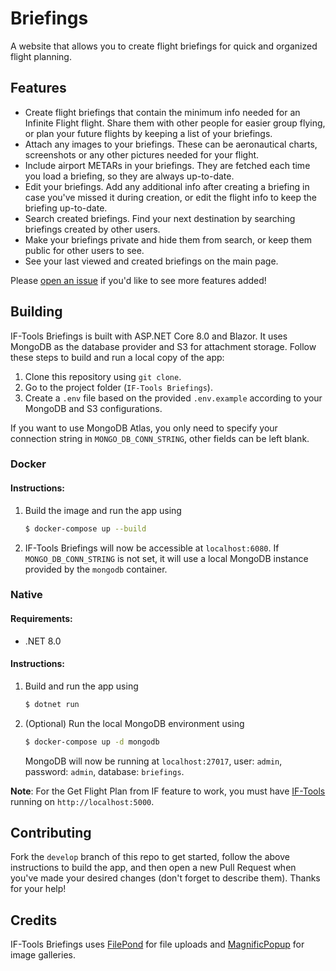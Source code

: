 # Briefings
A website that allows you to create flight briefings for quick and organized flight planning.

## Features
- Create flight briefings that contain the minimum info needed for an Infinite Flight flight. Share them with other people for easier group flying, or plan your future flights by keeping a list of your briefings.
- Attach any images to your briefings. These can be aeronautical charts, screenshots or any other pictures needed for your flight.
- Include airport METARs in your briefings. They are fetched each time you load a briefing, so they are always up-to-date.
- Edit your briefings. Add any additional info after creating a briefing in case you've missed it during creation, or edit the flight info to keep the briefing up-to-date.
- Search created briefings. Find your next destination by searching briefings created by other users.
- Make your briefings private and hide them from search, or keep them public for other users to see.
- See your last viewed and created briefings on the main page. 

Please [open an issue](https://github.com/if-tools/Briefings/issues/new?assignees=&labels=enhancement&template=feature_request.md) if you'd like to see more features added!

## Building
IF-Tools Briefings is built with ASP.NET Core 8.0 and Blazor. It uses MongoDB as the database provider and S3 for attachment storage. 
Follow these steps to build and run a local copy of the app:

1. Clone this repository using `git clone`.
2. Go to the project folder (`IF-Tools Briefings`).
3. Create a `.env` file based on the provided `.env.example` according to your MongoDB and S3 configurations.

If you want to use MongoDB Atlas, you only need to specify your connection string in `MONGO_DB_CONN_STRING`, other fields can be left blank.

### Docker
#### Instructions:
1. Build the image and run the app using
    ```bash
    $ docker-compose up --build
    ```
2. IF-Tools Briefings will now be accessible at `localhost:6080`. If `MONGO_DB_CONN_STRING` is not set, it will use a local MongoDB instance provided by the `mongodb` container.

### Native
#### Requirements:
- .NET 8.0

#### Instructions:
1. Build and run the app using
   ```bash
   $ dotnet run
   ```
2. (Optional) Run the local MongoDB environment using
   ```bash
   $ docker-compose up -d mongodb
   ```
   MongoDB will now be running at `localhost:27017`, user: `admin`, password: `admin`, database: `briefings`.

**Note**: For the Get Flight Plan from IF feature to work, you must have [IF-Tools](https://github.com/if-tools/IF-Tools) running on `http://localhost:5000`.

## Contributing
Fork the `develop` branch of this repo to get started, follow the above instructions to build the app, and then open a new Pull Request when you've made your desired changes (don't forget to describe them). Thanks for your help!

## Credits
IF-Tools Briefings uses [FilePond](https://pqina.nl/filepond/) for file uploads and [MagnificPopup](https://dimsemenov.com/plugins/magnific-popup/) for image galleries.  
